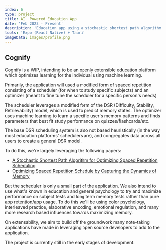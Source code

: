 ```yaml
---
index: 6
type: project
title: AI  Powered Education App
date: 'Feb 2023 - Present'
description: 'Education app using a stochastic shortest path algorithm for optimizing spaced repetition scheduling'
tools: 'Expo (React Native) + Tauri'
imageData: images/profile.png
---
```

## Cognify
Cognify is a WIP, intending to be an openly extensible education platform which optimizes learning for the individual using machine learning.

Primarily, the application will used a modified form of spaced repetition consisting of a scheduler (for when to study specific subjects) and an optimizer (meant to fine tune the scheduler for a specific person's needs)

The scheduler leverages a modified form of the DSR (Difficulty, Stability, Retrievability) model, which is used to predict memory states. The optimizer uses machine learning to learn a specific user's memory patterns and finds parameters that best fit study performance on quizzes/flashcards/etc.

The base DSR scheduling system is also not based heuristically (in the way most education platforms' schedulers are), and congregates data across all users to create a general DSR model.

To do this, we're largely leveraging the following papers:
- [A Stochastic Shortest Path Algorithm for Optimizing Spaced Repetition Scheduling](https://dl.acm.org/doi/10.1145/3534678.3539081?cid=99660547150)
- [Optimizing Spaced Repetition Schedule by Capturing the Dynamics of Memory](https://www.researchgate.net/publication/369045947_Optimizing_Spaced_Repetition_Schedule_by_Capturing_the_Dynamics_of_Memory)

But the scheduler is only a small part of the application. We also intend to use what's known in education and general psychology to try and maximize performance on subject tests and long term memory tests rather than pure app retention/app usage. To do this we'll be using color psychology, interleaved practice, elaborative encoding, emotional regulation, and many more research based influences towards maximizing memory.

On extensability, we aim to build off the groundwork many note-taking applications have made in leveraging open source developers to add to the application.

The project is currently still in the early stages of development.